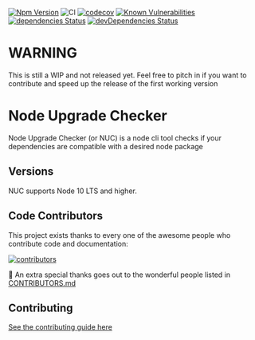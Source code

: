 [![Npm Version](https://img.shields.io/npm/v/node-upgrade-checker.svg?style=popout)](https://www.npmjs.com/package/node-upgrade-checker)
![CI](https://github.com/PruvoNet/node-upgrade-checker/workflows/CI/badge.svg?branch=master)
[![codecov](https://codecov.io/gh/PruvoNet/node-upgrade-checker/branch/master/graph/badge.svg)](https://codecov.io/gh/PruvoNet/node-upgrade-checker)
[![Known Vulnerabilities](https://snyk.io/test/github/PruvoNet/node-upgrade-checker/badge.svg?targetFile=package.json)](https://snyk.io/test/github/PruvoNet/node-upgrade-checker?targetFile=package.json)
[![dependencies Status](https://david-dm.org/PruvoNet/node-upgrade-checker/status.svg)](https://david-dm.org/PruvoNet/node-upgrade-checker)
[![devDependencies Status](https://david-dm.org/PruvoNet/node-upgrade-checker/dev-status.svg)](https://david-dm.org/PruvoNet/node-upgrade-checker?type=dev)

# WARNING

This is still a WIP and not released yet.
Feel free to pitch in if you want to contribute and speed up the release of the first working version

# Node Upgrade Checker

Node Upgrade Checker (or NUC) is a node cli tool checks if your dependencies are compatible with a desired node package

## Versions

NUC supports Node 10 LTS and higher.

## Code Contributors

This project exists thanks to every one of the awesome people who contribute code and documentation:

<a href="https://github.com/PruvoNet/node-upgrade-checker/graphs/contributors">
  <img src="https://contributors-img.web.app/image?repo=PruvoNet/node-upgrade-checker" alt="contributors" />
</a>

🙏 An extra special thanks goes out to the wonderful people listed in [CONTRIBUTORS.md](./CONTRIBUTORS.md)

## Contributing

[See the contributing guide here](./CONTRIBUTING.md)
